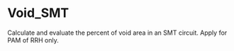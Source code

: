 # Void_SMT
Calculate and evaluate the percent of void area in an SMT circuit. Apply for PAM of RRH only.

